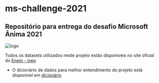 # ms-challenge-2021
## Repositório para entrega do desafio Microsoft Ânima 2021

![logo](https://i.imgur.com/jxPRyD4.jpeg)

Todos os datasets utilizados neste projeto estão disponíveis no site oficial do [Enem - inep](https://www.gov.br/inep/pt-br/acesso-a-informacao/dados-abertos/microdados/enem)


* O dicionário de dados para melhor entendimento do projeto está disponível em [dicionário](https://github.com/matheusmvl/ms-challenge-2021/tree/main/dicionario)
